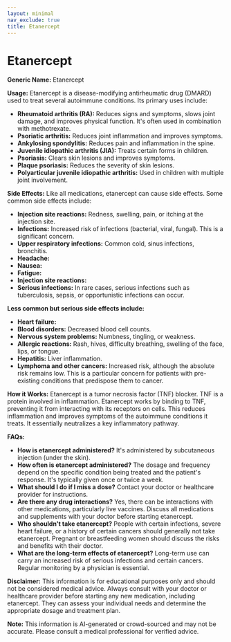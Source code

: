 ```yaml
---
layout: minimal
nav_exclude: true
title: Etanercept
---
```


# Etanercept

**Generic Name:** Etanercept

**Usage:** Etanercept is a disease-modifying antirheumatic drug (DMARD) used to treat several autoimmune conditions.  Its primary uses include:

* **Rheumatoid arthritis (RA):**  Reduces signs and symptoms, slows joint damage, and improves physical function. It's often used in combination with methotrexate.
* **Psoriatic arthritis:**  Reduces joint inflammation and improves symptoms.
* **Ankylosing spondylitis:**  Reduces pain and inflammation in the spine.
* **Juvenile idiopathic arthritis (JIA):**  Treats certain forms in children.
* **Psoriasis:**  Clears skin lesions and improves symptoms.
* **Plaque psoriasis:**  Reduces the severity of skin lesions.
* **Polyarticular juvenile idiopathic arthritis:**  Used in children with multiple joint involvement.


**Side Effects:**  Like all medications, etanercept can cause side effects.  Some common side effects include:

* **Injection site reactions:**  Redness, swelling, pain, or itching at the injection site.
* **Infections:** Increased risk of infections (bacterial, viral, fungal). This is a significant concern.
* **Upper respiratory infections:**  Common cold, sinus infections, bronchitis.
* **Headache:**
* **Nausea:**
* **Fatigue:**
* **Injection site reactions:**
* **Serious infections:**  In rare cases, serious infections such as tuberculosis, sepsis, or opportunistic infections can occur.


**Less common but serious side effects include:**

* **Heart failure:**
* **Blood disorders:**  Decreased blood cell counts.
* **Nervous system problems:**  Numbness, tingling, or weakness.
* **Allergic reactions:**  Rash, hives, difficulty breathing, swelling of the face, lips, or tongue.
* **Hepatitis:**  Liver inflammation.
* **Lymphoma and other cancers:**  Increased risk, although the absolute risk remains low.  This is a particular concern for patients with pre-existing conditions that predispose them to cancer.


**How it Works:** Etanercept is a tumor necrosis factor (TNF) blocker.  TNF is a protein involved in inflammation.  Etanercept works by binding to TNF, preventing it from interacting with its receptors on cells. This reduces inflammation and improves symptoms of the autoimmune conditions it treats.  It essentially neutralizes a key inflammatory pathway.


**FAQs:**

* **How is etanercept administered?**  It's administered by subcutaneous injection (under the skin).
* **How often is etanercept administered?**  The dosage and frequency depend on the specific condition being treated and the patient's response.  It's typically given once or twice a week.
* **What should I do if I miss a dose?**  Contact your doctor or healthcare provider for instructions.
* **Are there any drug interactions?**  Yes, there can be interactions with other medications, particularly live vaccines.  Discuss all medications and supplements with your doctor before starting etanercept.
* **Who shouldn't take etanercept?**  People with certain infections, severe heart failure, or a history of certain cancers should generally not take etanercept.  Pregnant or breastfeeding women should discuss the risks and benefits with their doctor.
* **What are the long-term effects of etanercept?**  Long-term use can carry an increased risk of serious infections and certain cancers.  Regular monitoring by a physician is essential.


**Disclaimer:** This information is for educational purposes only and should not be considered medical advice.  Always consult with your doctor or healthcare provider before starting any new medication, including etanercept.  They can assess your individual needs and determine the appropriate dosage and treatment plan.


**Note:** This information is AI-generated or crowd-sourced and may not be accurate. Please consult a medical professional for verified advice.